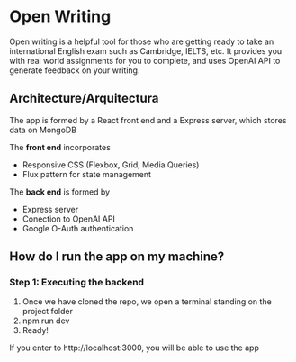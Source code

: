 # Open Writing
Open writing is a helpful tool for those who are getting ready to take an international English exam such as Cambridge, IELTS, etc. It provides you with real world assignments for you to complete, and uses OpenAI API to generate feedback on your writing.


## Architecture/Arquitectura
The app is formed by a React front end and a Express server, which stores data on MongoDB

The **front end** incorporates
* Responsive CSS (Flexbox, Grid, Media Queries)
* Flux pattern for state management

The **back end** is formed by
* Express server
* Conection to OpenAI API
* Google O-Auth authentication

## How do I run the app on my machine?

### Step 1: Executing the backend

1. Once we have cloned the repo, we open a terminal standing on the project folder
3. npm run dev
4. Ready!

If you enter to http://localhost:3000, you will be able to use the app
